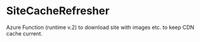 # SiteCacheRefresher
Azure Function (runtime v.2) to download site with images etc. to keep CDN cache current.
